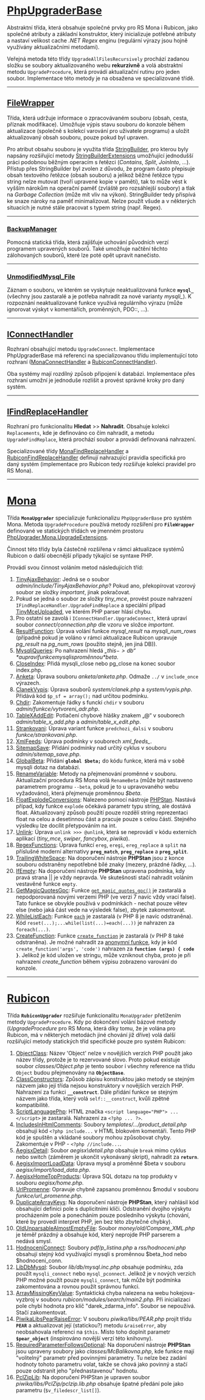 # [PhpUpgraderBase](PhpUpgraderBase.cs)
Abstraktní třída, která obsahuje společné prvky pro RS Mona i Rubicon, jako společné atributy a základní konstruktor, který inicializuje potřebné atributy a nastaví velikost cache *.NET Regex* enginu (regulární výrazy jsou hojně využívány aktualizačními metodami).

Veřejná metoda této třídy ``UpgradeAllFilesRecursively`` prochází zadanou složku se soubory aktualizovaného webu **rekurzivně** a volá abstraktní metodu ``UpgradeProcedure``, která provádí aktualizační rutinu pro jeden soubor. Implementace této metody je na obsažena ve specializované třídě.

---
## [FileWrapper](FileWrapper.cs)
Třída, která udržuje informace o zpracovávaném souboru (obsah, cesta, příznak modifikace). Umožňuje výpis stavu souboru do konzole během aktualizace (společně s kolekcí varování pro uživatele programu) a uložit aktualizovaný obsah souboru, pouze pokud byl upraven.

Pro atribut obsahu souboru je využita třída [StringBuilder](https://docs.microsoft.com/cs-cz/dotnet/api/system.text.stringbuilder?view=net-6.0), pro kterou byly napsány rozšiřující metody [StringBuilderExtensions](StringBuilderExtensions.cs) umožňující jednodušší práci podobnou běžným operacím s řetězci (*Contains*, *Split*, *JoinInto*, ...). Přístup přes StringBuilder byl zvolen z důvodu, že program často přepisuje obsah textového řetězce (obsah souboru) a jelikož běžné řetězce typu string nelze mutovat (tvoří upravené kopie v paměti), tak to může vést k vyšším nárokům na operační paměť (zvláště pro rozsáhlejší soubory) a tlak na *Garbage Collection* (může mít vliv na výkon). StringBuilder tedy přispívá ke snaze nároky na paměť minimalizovat. Nelze použít všude a v některých situacích je nutné stále pracovat s typem string (např. Regex).

---
### [BackupManager](BackupManager.cs)
Pomocná statická třída, která zajišťuje uchování původních verzí programem upravených souborů. Také umožňuje načtění těchto zálohovaných souborů, které lze poté opět upravit nanečisto.

---
### [UnmodifiedMysql_File](UnmodifiedMysql_File.cs)
Záznam o souboru, ve kterém se vyskytuje neaktualizovaná funkce **``mysql_``** (všechny jsou zastaralé a je potřeba nahradit za nové varianty *mysqli_*). K rozpoznání neaktualizované funkce využívá regulárního výrazu (může ignorovat výskyt v komentářích, proměnných, PDO::, ...).


---
## [IConnectHandler](IConnectHandler.cs)
Rozhraní obsahující metodu ``UpgradeConnect``. Implementace PhpUpgraderBase má referenci na specializovanou třídu implementující toto rozhraní ([MonaConnectHandler](Mona/UpgradeHandlers/MonaConnectHandler.cs) a [RubiconConnectHandler](Rubicon/UpgradeHandlers/RubiconConnectHandler.cs)).

Oba systémy mají rozdílný způsob připojení k databázi. Implementace přes rozhraní umožní je jednoduše rozlišit a provést správné kroky pro daný systém.

---
## [IFindReplaceHandler](IFindReplaceHandler.cs)
Rozhraní pro funkcionalitu **Hledat** >> **Nahradit**. Obsahuje kolekci ``Replacements``, kde je definováno co čím nahradit, a metodu ``UpgradeFindReplace``, která prochází soubor a provádí definovaná nahrazení. 

Specializované třídy [MonaFindReplaceHandler](Mona/UpgradeHandlers/MonaFindReplaceHandler.cs) a [RubiconFindReplaceHandler](Rubicon/UpgradeHandlers/RubiconFindReplaceHandler.cs) definují nahrazující pravidla specifická pro daný systém (implementace pro Rubicon tedy rozšiřuje kolekci pravidel pro RS Mona).

---
# [Mona](Mona/MonaUpgrader.cs)
Třída **``MonaUpgrader``** specializuje funkcionalizu ``PhpUpgraderBase`` pro systém Mona. Metoda ``UpgradeProcedure`` používá metody rozšíření pro **``FileWrapper``** definované ve statických třídách ve jmenném prostoru [PhpUpgrader.Mona.UpgradeExtensions](Mona/UpgradeExtensions/).

Činnost této třídy byla částečně rozšířena v rámci aktualizace systémů Rubicon o další obecnější případy týkající se syntaxe PHP.

Provádí svou činnost voláním metod následujících tříd:

1. [TinyAjaxBehavior](Mona/UpgradeExtensions/TinyAjaxBehavior.cs): Jedná se o soubor *admin/include/TinyAjaxBehavior.php*? Pokud ano, překopírovat vzorový soubor ze složky *important*, jinak pokračovat.
1. Pokud se jedná o soubor ze složky *tiny_mce*, provést pouze nahrazení ``IFindReplaceHandler.UpgradeFindReplace`` a speciální případ [TinyMceUploaded](Mona/UpgradeExtensions/TinyMceUploaded.cs), ve kterém PHP parser hlásí chybu.
1. Pro ostatní se zavolá i ``IConnectHandler.UpgradeConnect``, která upraví soubor *connect/connection.php* dle vzoru ve složce *important*.
1. [ResultFunction](Mona/UpgradeExtensions/ResultFunction.cs): Úprava volání funkce *mysql_result* na *mysqli_num_rows* (případně pokud je voláno v rámci aktualizace Rubicon upravuje *pg_result* na *pg_num_rows* (použito stejně, jen jiná DB)).
1. [MysqliQueries](Mona/UpgradeExtensions/MysqliQueries.cs): Po nahrazení hledá *„$this->db“* a upraví funkce mysqli s proměnnou *$beta*.
1. [CloseIndex](Mona/UpgradeExtensions/CloseIndex.cs): Přidá mysqli_close nebo pg_close na konec soubor index.php.
1. [Anketa](Mona/UpgradeExtensions/Anketa.cs): Úprava souboru *anketa/anketa.php*. Odmaže ``../`` v ``include_once`` výrazech.
1. [ClanekVypis](Mona/UpgradeExtensions/ClanekVypis.cs): Úprava souborů *system/clanek.php* a *system/vypis.php*. Přidává kód ``$p_sf = array();`` nad určitou podmínku.
1. [Chdir](Mona/UpgradeExtensions/Chdir.cs): Zakomentuje řádky s funckí ``chdir`` v souboru *admin/funkce/vytvoreni_adr.php*.
1. [TableXAddEdit](Mona/UpgradeExtensions/TableXAddEdit.cs): Potlačení chybové hlášky znakem „@“ v souborech *admin/table_x_add.php* a *admin/table_x_edit.php*.
1. [Strankovani](Mona/UpgradeExtensions/Strankovani.cs): Úprava variant funkce ``predchozi_dalsi`` v souboru *funkce/strankovani.php*.
1. [XmlFeeds](Mona/UpgradeExtensions/XmlFeeds.cs): Úprava podmínky v souborech *xml_feeds_*.
1. [SitemapSave](Mona/UpgradeExtensions/SitemapSave.cs): Přidání podmínky nad určitý cyklus v souboru *admin/sitemap_save.php*.
1. [GlobalBeta](Mona/UpgradeExtensions/GlobalBeta.cs): Přidání **``global $beta;``** do kódu funkce, která má v sobě mysqli dotaz na databázi.
1. [RenameVariable](Mona/UpgradeExtensions/RenameVariable.cs): Metody na přejmenování proměnné v souboru. Aktualizační procedura RS Mona volá ``RenameBeta`` (může být nastaveno parametrem programu ``--beta``, pokud je to u upravovaného webu vyžadováno), která přejmenuje proměnnou *$beta*.
1. [FloatExplodeConversions](Mona/UpgradeExtensions/FloatExplodeConversions.cs): Nalezeno pomocí nástroje [PHPStan](https://github.com/phpstan/phpstan). Nastává případ, kdy funkce ``explode`` očekává parametr typu string, ale dostává float. Aktualizovaný způsob použití pouze rozdělí string reprezentaci float na celou a desetinnou část a pracuje pouze s celou částí. Stejného výsledku lze docílit přetypováním na int.
1. [Unlink](Mona/UpgradeExtensions/Unlink.cs): Úprava ``unlink >>> @unlink``, která se neprovádí v kódu externích aplikací (*tiny_mce*, *swiper*, *fancybox*, *piwika*).
1. [RegexFunctions](Mona/UpgradeExtensions/RegexFunctions.cs): Úprava funkcí ``ereg``, ``eregi``, ``ereg_replace`` a ``split`` na příslušné moderní alternativy **``preg_match``**, **``preg_replace``** a **``preg_split``**.
1. [TrailingWhiteSpace](Mona/UpgradeExtensions/TrailingWhiteSpace.cs): Na doporučení nástroje **PHPStan** jsou z konce souboru odstraněny nepotřebné bílé znaky (mezery, prázdné řádky, ...).
1. [IfEmpty](Mona/UpgradeExtensions/IfEmpty.cs): Na doporučení nástroje **PHPStan** upravena podmínka, kdy pravá strana || je vždy nepravda. Ve skutešnosti stačí nahradit voláním vestavěné funkce ``empty``.
1. [GetMagicQuotesGpc](Mona/UpgradeExtensions/GetMagicQuotesGpc.cs): Funkce [``get_magic_quotes_gpc()``](https://www.php.net/manual/en/function.get-magic-quotes-gpc) je zastaralá a nepodporovaná novými verzemi PHP (ve verzi 7 navíc vždy vrací false). Tato funkce se obvykle používá v podmínkách - nechat pouze větev else (nebo jaká část vede na výsledek false), zbytek zakomentovat.
1. [WhileListEach](Mona/UpgradeExtensions/WhileListEach.cs): Funkce [``each``](https://www.php.net/manual/en/function.each) je zastaralá (v PHP 8 je navíc odstraněna). Kód ``reset(...);...while(list(...)=each(...))`` je nahrazen za ``foreach(...)``.
1. [CreateFunction](Mona/UpgradeExtensions/CreateFunction.cs): Funkce [``create_function``](https://www.php.net/manual/en/function.create-function.php) je zastaralá (v PHP 8 také odstraněna). Je možné nahradit za [anonymní funkce](https://www.php.net/manual/en/functions.anonymous.php), kdy je kód ``create_function('args', 'code')`` nahrazen za **``function (args) { code }``**. Jelikož je kód uložen ve stringu, může vzniknout chyba, proto je při nahrazení *create_function* během výpisu zobrazeno varování do konzole.

---
# [Rubicon](Rubicon/RubiconUpgrader.cs)
Třída **``RubiconUpgrader``** rozšiřuje funkcionalitu ``MonaUpgrader`` přetížením metody ``UpgradeProcedure``. Kdy po dokončení volání bázové metody (*UpgradeProcedure* pro RS Mona, která díky tomu, že je volána pro Rubicon, má v některých metodách jiné chování již dříve) volá další rozšiřující metody statických tříd specifické pouze pro systém Rubicon:

1. [ObjectClass](Rubicon/UpgradeExtensions/ObjectClass.cs): Název 'Object' nelze v novějších verzích PHP použít jako název třídy, protože je to rezervované slovo. Proto pokud existuje soubor *classes/Object.php* je tento soubor i všechny reference na třídu ``Object`` budou přejmenovány na **``ObjectBase``**.
1. [ClassConstructors](Rubicon/UpgradeExtensions/ClassConstructors.cs): Způsob zápisu konstruktou jako metody se stejným názvem jako její třída nejsou konstruktory v novějších verzích PHP. Nahrazení za funkci **``__construct``**. Dále přidání funkce se stejným názvem jako třída, který volá ``self::__construct``, kvůli zpětné kompatibilitě.
1. [ScriptLanguagePhp](Rubicon/UpgradeExtensions/ScriptLanguagePhp.cs): HTML značka ``<script language="PHP"> ... </script>`` je zastaralá. Nahrazení za ``<?php ... ?>``.
1. [IncludesInHtmlComments](Rubicon/UpgradeExtensions/IncludesInHtmlComments.cs): Soubory *templates/.../product_detail.php* obsahují kód ``<?php include...`` v HTML blokovém komentáři. Tento PHP kód je spuštěn a vkládané soubory mohou způsobovat chyby. Zakomentuje v PHP - ``<?php //include...``.
1. [AegisxDetail](Rubicon/UpgradeExtensions/AegisxDetail.cs): Soubor *aegisx\detail.php* obsahuje ``break`` mimo cyklus nebo switch (záměrem je ukončit vykonávaný skript), nahradit za **``return``**.
1. [AegisxImportLoadData](Rubicon/UpgradeExtensions/AegisxImportLoadData.cs): Úprava mysql a proměnné $beta v souboru *aegisx/import/load_data.php*.
1. [AegisxHomeTopProducts](Rubicon/UpgradeExtensions/AegisxHomeTopProducts.cs): Úprava SQL dotazu na top produkty v souboru *aegisx/home.php*.
1. [UrlPromenne](Rubicon/UpgradeExtensions/UrlPromenne.cs): Opravuje chybně zapsanou proměnnou $modul v souboru *funkce/url_promenne.php*.
1. [DuplicateArrayKeys](Rubicon/UpgradeExtensions/DuplicateArrayKeys.cs): Na doporučení nástroje **PHPStan**, který nahlásil kód obsahující definici pole s duplicitními klíči. Odstranění dvojího výskytu procházením pole a ponecháním pouze posledního výskytu (chování, které by provedl interpret PHP, jen bez této zbytečné chybky).
1. [OldUnparsableAlmostEmptyFile](Rubicon/UpgradeExtensions/OldUnparsableAlmostEmptyFile.cs): Soubor *money/old/Compare_XML.php* je téměř prázdný a obsahuje kód, který neprojde PHP parserem a nedává smysl.
1. [HodnoceniConnect](Rubicon/UpgradeExtensions/HodnoceniConnect.cs): Soubory *pdf/p_listina.php* a *rss/hodnoceni.php* obsahují stejný kód využívající mysqli s proměnnou $beta_hod nebo $hodnoceni_conn.
1. [LibDbMysql](Rubicon/UpgradeExtensions/LibDbMysql.cs): Soubor *lib/db/mysql.inc.php* obsahuje podmínku, zda použít ``mysqli_connect`` nebo ``mysql_pconnect``. Jelikož je v nových verzích PHP možné použít pouze ``mysqli_connect``, tak může být podmínka zakomentována a rovnou použít správnou funkci.
1. [ArrayMissingKeyValue](Rubicon/UpgradeExtensions/ArrayMissingKeyValue.cs): Syntaktická chyba nalezena na webu hokejova-vyzbroj v souboru *rubicon/modules/search/main2.php*. Při inicializaci pole chybí hodnota pro klíč "darek_zdarma_info". Soubor se nepoužívá. Stačí zakomentovat.
1. [PiwikaLibsPearRaiseError](Rubicon/UpgradeExtensions/PiwikaLibsPearRaiseError.cs): V souboru *piwika/libs/PEAR.php* projít třídu **``PEAR``** a aktualizovat její (statickou?) metodu ``&raiseError``, aby neobsahovala referenci na ``$this``. Místo toho doplnit parametr **``$pear_object``** (inspirováno novější verzí této knihovny).
1. [RequiredParameterFollowsOptional](Rubicon/UpgradeExtensions/RequiredParameterFollowsOptional.cs): Na doporučení nástroje **PHPStan** jsou upraveny soubory jako *classes/McBalikovna.php*, kde funkce mají "volitelný" parametr před povinnými parametry. Tu nelze bez zadání hodnoty tohoto parametru volat, takže se chová jako povinný a stačí pouze odstranit jeho "přednastavenou" hodnotu.
1. [PclZipLib](Rubicon/UpgradeExtensions/PclZipLib.cs): Na doporučení PHPStan je upraven soubor *piwika/libs/PclZip/pclzip.lib.php* obsahuje špatné předání pole jako parametru (``$v_filedescr_list[]``).
